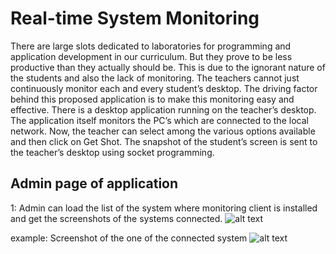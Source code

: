 # Real-time System Monitoring
  There are large slots dedicated to laboratories for programming and application development in our curriculum. But they prove to be less productive than they actually should be. This is due to the ignorant nature of the students and also the lack of monitoring. The teachers cannot just continuously monitor each and every student’s desktop. The driving factor behind this proposed application is to make this monitoring easy and effective. There is a desktop application running on the teacher’s desktop. The application itself monitors the PC’s which are connected to the local network. Now, the teacher can select among the various options available and then click on Get Shot. The snapshot of the student’s screen is sent to the teacher’s desktop using socket programming.
  
 ## Admin page of application
1: Admin can load the list of the system where monitoring client is installed and get the screenshots of the systems connected.
  ![alt text](https://github.com/anil1596/watchman/blob/master/take_shot/admin.png "Admin handle")

example: Screenshot of the one of the connected system
    ![alt text](https://github.com/anil1596/watchman/blob/master/take_shot/client.png "Client System")



